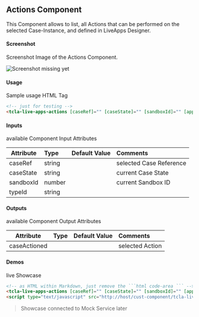 ## Actions Component
This Component allows to list, all Actions that can be performed on the selected Case-Instance, and defined in LiveApps Designer.

#### Screenshot
Screenshot Image of the Actions Component.

![Screenshot missing yet](Actions.png "Actions Component Image")

#### Usage
Sample usage HTML Tag

```html
<!-- just for testing -->
<tcla-live-apps-actions [caseRef]="" [caseState]="" [sandboxId]="" [applicationId]="" [typeId]=""></tcla-live-apps-actions>
```

#### Inputs
available Component Input Attributes

| Attribute         | Type                          | Default Value | Comments                                        |
| ----------------- |:----------------------------- |:------------- |:----------------------------------------------- |
| caseRef           | string                        |               | selected Case Reference                         |
| caseState         | string                        |               | current Case State                              |
| sandboxId         | number                        |               | current Sandbox ID                              |
| typeId            | string                        |               |                                                 |

#### Outputs
available Component Output Attributes

| Attribute         | Type                          | Default Value | Comments                                        |
| ----------------- |:----------------------------- |:------------- |:----------------------------------------------- |
| caseActioned      |                               |               | selected Action                                 |

#### Demos
live Showcase

```html
<!-- as HTML within Markdown, just remove the ```html code-area ``` -->
<tcla-live-apps-actions [caseRef]="" [caseState]="" [sandboxId]="" [applicationId]="" [typeId]=""></tcla-live-apps-actions>
<script type="text/javascript" src="http://host/cust-component/tcla-live-apps-actions.js"></script>
```

> Showcase connected to Mock Service later


